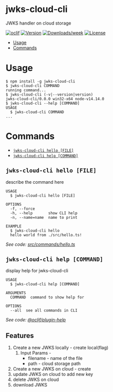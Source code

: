 jwks-cloud-cli
==============

JWKS handler on cloud storage

[![oclif](https://img.shields.io/badge/cli-oclif-brightgreen.svg)](https://oclif.io)
[![Version](https://img.shields.io/npm/v/jwks-cloud-cli.svg)](https://npmjs.org/package/jwks-cloud-cli)
[![Downloads/week](https://img.shields.io/npm/dw/jwks-cloud-cli.svg)](https://npmjs.org/package/jwks-cloud-cli)
[![License](https://img.shields.io/npm/l/jwks-cloud-cli.svg)](https://github.com/austonpramodh/jwks-cloud-cli/blob/master/package.json)

<!-- toc -->
* [Usage](#usage)
* [Commands](#commands)
<!-- tocstop -->
# Usage
<!-- usage -->
```sh-session
$ npm install -g jwks-cloud-cli
$ jwks-cloud-cli COMMAND
running command...
$ jwks-cloud-cli (-v|--version|version)
jwks-cloud-cli/0.0.0 win32-x64 node-v14.14.0
$ jwks-cloud-cli --help [COMMAND]
USAGE
  $ jwks-cloud-cli COMMAND
...
```
<!-- usagestop -->
# Commands
<!-- commands -->
* [`jwks-cloud-cli hello [FILE]`](#jwks-cloud-cli-hello-file)
* [`jwks-cloud-cli help [COMMAND]`](#jwks-cloud-cli-help-command)

## `jwks-cloud-cli hello [FILE]`

describe the command here

```
USAGE
  $ jwks-cloud-cli hello [FILE]

OPTIONS
  -f, --force
  -h, --help       show CLI help
  -n, --name=name  name to print

EXAMPLE
  $ jwks-cloud-cli hello
  hello world from ./src/hello.ts!
```

_See code: [src/commands/hello.ts](https://github.com/austonpramodh/jwks-cloud-cli/blob/v0.0.0/src/commands/hello.ts)_

## `jwks-cloud-cli help [COMMAND]`

display help for jwks-cloud-cli

```
USAGE
  $ jwks-cloud-cli help [COMMAND]

ARGUMENTS
  COMMAND  command to show help for

OPTIONS
  --all  see all commands in CLI
```

_See code: [@oclif/plugin-help](https://github.com/oclif/plugin-help/blob/v3.2.2/src/commands/help.ts)_
<!-- commandsstop -->


## Features
1. Create a new JWKS locally - create local(flag)
   1. Input Params - 
      * filename - name of the file
      * path - cloud storage path
2. Create a new JWKS on cloud - create
3. update JWKS on cloud to add new key
4. delete JWKS on cloud
5. download JWKS